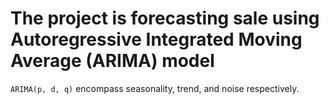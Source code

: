# The project is forecasting sale using Autoregressive Integrated Moving Average (ARIMA) model
`ARIMA(p, d, q)` encompass seasonality, trend, and noise respectively.
